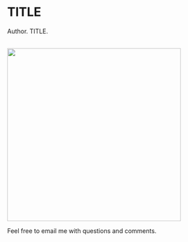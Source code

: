 TITLE
===

Author. TITLE. <!-- [[preprint]](writeup/journal/iat_lang.pdf) [[source]](writeup/journal/iat_lang.Rmd) [[supplemental materials]](https://url/). -->

<!-- 
In this project,... 
Below is a key figure from the paper.-->

<br> <img src="writeup/journal/key_fig.png?raw=true" height="400">



Feel free to email me with questions and comments.
